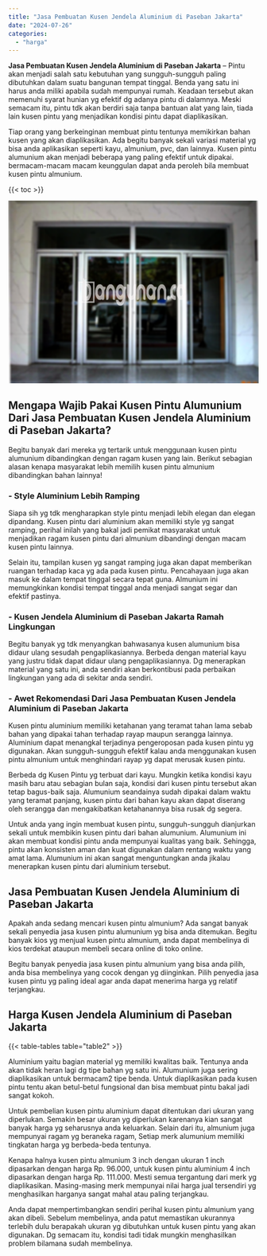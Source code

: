```yaml
---
title: "Jasa Pembuatan Kusen Jendela Aluminium di Paseban Jakarta"
date: "2024-07-26"
categories: 
  - "harga"
---
```


**Jasa Pembuatan Kusen Jendela Aluminium di Paseban Jakarta** – Pintu akan menjadi salah satu kebutuhan yang sungguh-sungguh paling dibutuhkan dalam suatu bangunan tempat tinggal. Benda yang satu ini harus anda miliki apabila sudah mempunyai rumah. Keadaan tersebut akan memenuhi syarat hunian yg efektif dg adanya pintu di dalamnya. Meski semacam itu, pintu tdk akan berdiri saja tanpa bantuan alat yang lain, tiada lain kusen pintu yang menjadikan kondisi pintu dapat diaplikasikan.

Tiap orang yang berkeinginan membuat pintu tentunya memikirkan bahan kusen yang akan diaplikasikan. Ada begitu banyak sekali variasi material yg bisa anda aplikasikan seperti kayu, almunium, pvc, dan lainnya. Kusen pintu alumunium akan menjadi beberapa yang paling efektif untuk dipakai. bermacam-macam macam keunggulan dapat anda peroleh bila membuat kusen pintu almunium.

{{< toc >}}

![Jasa Pembuatan Kusen Jendela Aluminium di Paseban Jakarta](/images/harga-kusen-jendela-alumunium-13.png)

## Mengapa Wajib Pakai Kusen Pintu Alumunium Dari Jasa Pembuatan Kusen Jendela Aluminium di Paseban Jakarta?

Begitu banyak dari mereka yg tertarik untuk menggunaan kusen pintu alumunium dibandingkan dengan ragam kusen yang lain. Berikut sebagian alasan kenapa masyarakat lebih memilih kusen pintu almunium dibandingkan bahan lainnya!

### \- Style Aluminium Lebih Ramping

Siapa sih yg tdk mengharapkan style pintu menjadi lebih elegan dan elegan dipandang. Kusen pintu dari aluminium akan memiliki style yg sangat ramping, perihal inilah yang bakal jadi pemikat masyarakat untuk menjadikan ragam kusen pintu dari almunium dibandingi dengan macam kusen pintu lainnya.

Selain itu, tampilan kusen yg sangat ramping juga akan dapat memberikan ruangan terhadap kaca yg ada pada kusen pintu. Pencahayaan juga akan masuk ke dalam tempat tinggal secara tepat guna. Almunium ini memungkinkan kondisi tempat tinggal anda menjadi sangat segar dan efektif pastinya.

### \- Kusen Jendela Aluminium di Paseban Jakarta Ramah Lingkungan

Begitu banyak yg tdk menyangkan bahwasanya kusen alumunium bisa didaur ulang sesudah pengaplikasiannya. Berbeda dengan material kayu yang justru tidak dapat didaur ulang pengaplikasiannya. Dg menerapkan material yang satu ini, anda sendiri akan berkontibusi pada perbaikan lingkungan yang ada di sekitar anda sendiri.

### \- Awet Rekomendasi Dari Jasa Pembuatan Kusen Jendela Aluminium di Paseban Jakarta

Kusen pintu aluminium memiliki ketahanan yang teramat tahan lama sebab bahan yang dipakai tahan terhadap rayap maupun serangga lainnya. Aluminium dapat menangkal terjadinya pengeroposan pada kusen pintu yg digunakan. Akan sungguh-sungguh efektif kalau anda menggunakan kusen pintu almunium untuk menghindari rayap yg dapat merusak kusen pintu.

Berbeda dg Kusen Pintu yg terbuat dari kayu. Mungkin ketika kondisi kayu masih baru atau sebagian bulan saja, kondisi dari kusen pintu tersebut akan tetap bagus-baik saja. Alumunium seandainya sudah dipakai dalam waktu yang teramat panjang, kusen pintu dari bahan kayu akan dapat diserang oleh serangga dan mengakibatkan ketahanannya bisa rusak dg segera.

Untuk anda yang ingin membuat kusen pintu, sungguh-sungguh dianjurkan sekali untuk membikin kusen pintu dari bahan alumunium. Alumunium ini akan membuat kondisi pintu anda mempunyai kualitas yang baik. Sehingga, pintu akan konsisten aman dan kuat digunakan dalam rentang waktu yang amat lama. Alumunium ini akan sangat menguntungkan anda jikalau menerapkan kusen pintu dari aluminium tersebut.

## Jasa Pembuatan Kusen Jendela Aluminium di Paseban Jakarta

Apakah anda sedang mencari kusen pintu almunium? Ada sangat banyak sekali penyedia jasa kusen pintu alumunium yg bisa anda ditemukan. Begitu banyak kios yg menjual kusen pintu almunium, anda dapat membelinya di kios terdekat ataupun membeli secara online di toko online.

Begitu banyak penyedia jasa kusen pintu almunium yang bisa anda pilih, anda bisa membelinya yang cocok dengan yg diinginkan. Pilih penyedia jasa kusen pintu yg paling ideal agar anda dapat menerima harga yg relatif terjangkau.

## Harga Kusen Jendela Aluminium di Paseban Jakarta

{{< table-tables table="table2" >}}

Aluminium yaitu bagian material yg memiliki kwalitas baik. Tentunya anda akan tidak heran lagi dg tipe bahan yg satu ini. Alumunium juga sering diaplikasikan untuk bermacam2 tipe benda. Untuk diaplikasikan pada kusen pintu tentu akan betul-betul fungsional dan bisa membuat pintu bakal jadi sangat kokoh.

Untuk pembelian kusen pintu aluminium dapat ditentukan dari ukuran yang diperlukan. Semakin besar ukuran yg diperlukan karenanya kian sangat banyak harga yg seharusnya anda keluarkan. Selain dari itu, almunium juga mempunyai ragam yg beraneka ragam, Setiap merk alumunium memiliki tingkatan harga yg berbeda-beda tentunya.

Kenapa halnya kusen pintu almunium 3 inch dengan ukuran 1 inch dipasarkan dengan harga Rp. 96.000, untuk kusen pintu aluminium 4 inch dipasarkan dengan harga Rp. 111.000. Mesti semua tergantung dari merk yg diaplikasikan. Masing-masing merk mempunyai nilai harga jual tersendiri yg menghasilkan harganya sangat mahal atau paling terjangkau.

Anda dapat mempertimbangkan sendiri perihal kusen pintu almunium yang akan dibeli. Sebelum membelinya, anda patut memastikan ukurannya terlebih dulu berapakah ukuran yg dibutuhkan untuk kusen pintu yang akan digunakan. Dg semacam itu, kondisi tadi tidak mungkin menghasilkan problem bilamana sudah membelinya.
